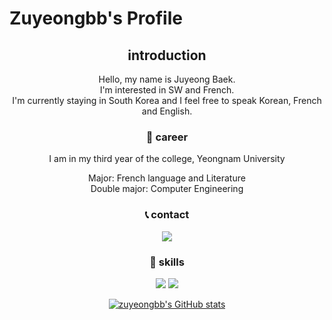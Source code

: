 Zuyeongbb's Profile
  =============
  
<div align="center">

## introduction
Hello, my name is Juyeong Baek.<br/>I'm interested in SW and French.<br/>I'm currently staying in South Korea and I feel free to speak Korean, French and English.

### 🏫 career
I am in my third year of the college, Yeongnam University

Major: French language and Literature<br/>Double major: Computer Engineering

### 📞 contact
![](https://img.shields.io/badge/Gmail-D14836?style=for-the-badge&logo=gmail&logoColor=white)

### 🚀 skills
![](https://img.shields.io/badge/C-00599C?style=for-the-badge&logo=c&logoColor=white) ![](https://img.shields.io/badge/Python-3776AB?style=for-the-badge&logo=python&logoColor=white)

[![zuyeongbb's GitHub stats](https://github-readme-stats.vercel.app/api?username=zuyeongbb)](https://github.com/anuraghazra/github-readme-stats)

</div>
